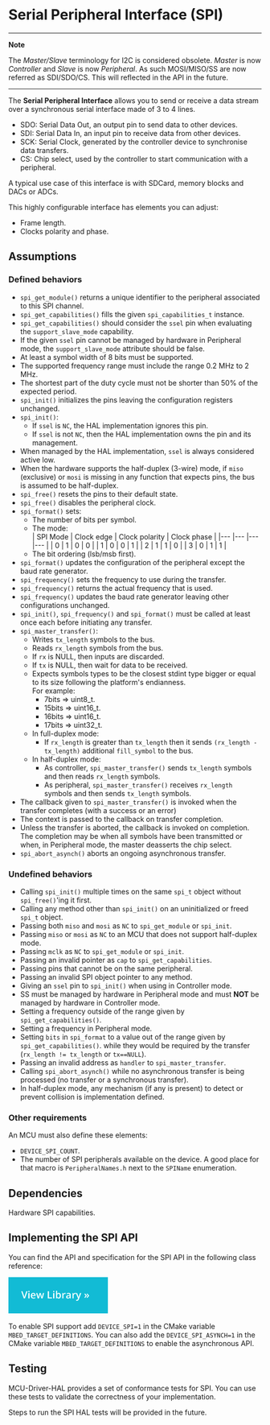 <h1 id="spi-port">Serial Peripheral Interface (SPI)</h1>

---
**Note**

The _Master/Slave_ terminology for I2C is considered obsolete. _Master_ is now _Controller_ and _Slave_ is now _Peripheral_. As such MOSI/MISO/SS are now referred as SDI/SDO/CS. This will reflected in the API in the future.

---

The **Serial Peripheral Interface** allows you to send or receive a data stream over a synchronous serial interface made of 3 to 4 lines.

- SDO: Serial Data Out, an output pin to send data to other devices.
- SDI: Serial Data In, an input pin to receive data from other devices.
- SCK: Serial Clock, generated by the controller device to synchronise data transfers.
- CS: Chip select, used by the controller to start communication with a peripheral.

A typical use case of this interface is with SDCard, memory blocks and DACs or ADCs.

This highly configurable interface has elements you can adjust:

- Frame length.
- Clocks polarity and phase.

## Assumptions

### Defined behaviors

- `spi_get_module()` returns a unique identifier to the peripheral associated to this SPI channel.
- `spi_get_capabilities()` fills the given `spi_capabilities_t` instance.
- `spi_get_capabilities()` should consider the `ssel` pin when evaluating the `support_slave_mode` capability.
- If the given `ssel` pin cannot be managed by hardware in Peripheral mode, the `support_slave_mode` attribute should be false.
- At least a symbol width of 8 bits must be supported.
- The supported frequency range must include the range 0.2 MHz to 2 MHz.
- The shortest part of the duty cycle must not be shorter than 50% of the expected period.
- `spi_init()` initializes the pins leaving the configuration registers unchanged.
- `spi_init()`:
   - If `ssel` is `NC`, the HAL implementation ignores this pin.
   - If `ssel` is not `NC`, then the HAL implementation owns the pin and its management.
- When managed by the HAL implementation, `ssel` is always considered active low.
- When the hardware supports the half-duplex (3-wire) mode, if `miso` (exclusive) or `mosi` is missing in any function that expects pins, the bus is assumed to be half-duplex.
- `spi_free()` resets the pins to their default state.
- `spi_free()` disables the peripheral clock.
- `spi_format()` sets:
   - The number of bits per symbol.
   - The mode:   
      |  SPI Mode  |  Clock edge  |  Clock polarity  |   Clock phase  |
      |---         |---           |---               |---             |
      |  0         |  1           | 0                | 0              |
      |  1         |  0           | 0                | 1              |
      |  2         |  1           | 1                | 0              |
      |  3         |  0           | 1                | 1              |
   - The bit ordering (lsb/msb first).
- `spi_format()` updates the configuration of the peripheral except the baud rate generator.
- `spi_frequency()` sets the frequency to use during the transfer.
- `spi_frequency()` returns the actual frequency that is used.
- `spi_frequency()` updates the baud rate generator leaving other configurations unchanged.
- `spi_init()`, `spi_frequency()` and `spi_format()` must be called at least once each before initiating any transfer.
- `spi_master_transfer()`:
   - Writes `tx_length` symbols to the bus.
   - Reads `rx_length` symbols from the bus.
   - If `rx` is NULL, then inputs are discarded.
   - If `tx` is NULL, then wait for data to be received.
   - Expects symbols types to be the closest stdint type bigger or equal to its size following the platform's endianness.  
   For example:
      - 7bits => uint8_t.
      - 15bits => uint16_t.
      - 16bits => uint16_t.
      - 17bits => uint32_t.
   - In full-duplex mode:
      - If `rx_length` is greater than `tx_length` then it sends `(rx_length - tx_length)` additional `fill_symbol` to the bus.
  - In half-duplex mode:
      - As controller, `spi_master_transfer()` sends `tx_length` symbols and then reads `rx_length` symbols.
      - As peripheral, `spi_master_transfer()` receives `rx_length` symbols and then sends `tx_length` symbols.
- The callback given to `spi_master_transfer()` is invoked when the transfer completes (with a success or an error)
- The context is passed to the callback on transfer completion.
- Unless the transfer is aborted, the callback is invoked on completion. The completion may be when all symbols have been transmitted
  or when, in Peripheral mode, the master deasserts the chip select.
- `spi_abort_asynch()` aborts an ongoing asynchronous transfer.

### Undefined behaviors

- Calling `spi_init()` multiple times on the same `spi_t` object without `spi_free()`'ing it first.
- Calling any method other than `spi_init()` on an uninitialized or freed `spi_t` object.
- Passing both `miso` and `mosi` as `NC` to `spi_get_module` or `spi_init`.
- Passing `miso` or `mosi` as `NC` to an MCU that does not support half-duplex mode.
- Passing `mclk` as `NC`  to `spi_get_module` or `spi_init`.
- Passing an invalid pointer as `cap` to `spi_get_capabilities`.
- Passing pins that cannot be on the same peripheral.
- Passing an invalid SPI object pointer to any method.
- Giving an `ssel` pin to `spi_init()` when using in Controller mode.
- SS must be managed by hardware in Peripheral mode and must **NOT** be managed by hardware in Controller mode.
- Setting a frequency outside of the range given by `spi_get_capabilities()`.
- Setting a frequency in Peripheral mode.
- Setting `bits` in `spi_format` to a value out of the range given by `spi_get_capabilities()`.
while they would be required by the transfer (`rx_length != tx_length` or `tx==NULL`).
- Passing an invalid address as `handler` to `spi_master_transfer`.
- Calling `spi_abort_asynch()` while no asynchronous transfer is being processed (no transfer or a synchronous transfer).
- In half-duplex mode, any mechanism (if any is present) to detect or prevent collision is implementation defined.

### Other requirements

An MCU must also define these elements:

- `DEVICE_SPI_COUNT`.
- The number of SPI peripherals available on the device. A good place for that macro is `PeripheralNames.h` next to the `SPIName` enumeration.

## Dependencies

Hardware SPI capabilities.

## Implementing the SPI API

You can find the API and specification for the SPI API in the following class reference:

[![View code](../../images/view_library_button.png)](https://mcu-driver-hal.github.io/MCU-Driver-HAL/doxygen/html/group__hal___general_s_p_i.html)

To enable SPI support add `DEVICE_SPI=1` in the CMake variable `MBED_TARGET_DEFINITIONS`.
You can also add the `DEVICE_SPI_ASYNCH=1` in the CMake variable `MBED_TARGET_DEFINITIONS` to enable the asynchronous API.

## Testing

MCU-Driver-HAL provides a set of conformance tests for SPI. You can use these tests to validate the correctness of your implementation.

Steps to run the SPI HAL tests will be provided in the future.
